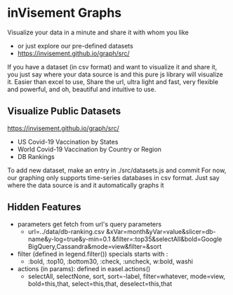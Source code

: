# inVisement Graphs
Visualize your data in a minute and share it with whom you like
- or just explore our pre-defined datasets
- https://invisement.github.io/graph/src/

If you have a dataset (in csv format) and want to visualize it and share it, you just say where your data source is and this pure js library will visualize it. Easier than excel to use, Share the url, ultra light and fast, very flexible and powerful, and oh, beautiful and intuitive to use.

## Visualize Public Datasets
https://invisement.github.io/graph/src/
- US Covid-19 Vaccination by States
- World Covid-19 Vaccination by Country or Region
- DB Rankings

To add new dataset, make an entry in ./src/datasets.js and commit
For now, our graphing only supports time-series databases in csv format. Just say where the data source is and it automatically graphs it 


## Hidden Features
- parameters get fetch from url's query parameters
    - url=../data/db-ranking.csv
    &xVar=month&yVar=value&slicer=db-name&y-log=true&y-min=0.1
    &filter=:top35&selectAll&bold=Google BigQuery,Cassandra&mode=view&filter=&sort
- filter (defined in legend.filter()) specials starts with :
    - :bold, :top10, :bottom30, :check, :uncheck, w:bold, washi
- actions (in params): defined in easel.actions()
    - selectAll, selectNone, sort, sort=-label, filter=whatever, mode=view, bold=this,that, select=this,that, deselect=this,that


